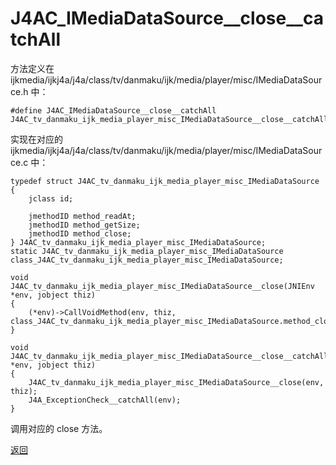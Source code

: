 # J4AC\_IMediaDataSource\_\_close\_\_catchAll

方法定义在 ijkmedia/ijkj4a/j4a/class/tv/danmaku/ijk/media/player/misc/IMediaDataSource.h 中：

```
#define J4AC_IMediaDataSource__close__catchAll J4AC_tv_danmaku_ijk_media_player_misc_IMediaDataSource__close__catchAll
```

实现在对应的 ijkmedia/ijkj4a/j4a/class/tv/danmaku/ijk/media/player/misc/IMediaDataSource.c 中：

```
typedef struct J4AC_tv_danmaku_ijk_media_player_misc_IMediaDataSource {
    jclass id;

    jmethodID method_readAt;
    jmethodID method_getSize;
    jmethodID method_close;
} J4AC_tv_danmaku_ijk_media_player_misc_IMediaDataSource;
static J4AC_tv_danmaku_ijk_media_player_misc_IMediaDataSource class_J4AC_tv_danmaku_ijk_media_player_misc_IMediaDataSource;
 
void J4AC_tv_danmaku_ijk_media_player_misc_IMediaDataSource__close(JNIEnv *env, jobject thiz)
{
    (*env)->CallVoidMethod(env, thiz, class_J4AC_tv_danmaku_ijk_media_player_misc_IMediaDataSource.method_close);
}

void J4AC_tv_danmaku_ijk_media_player_misc_IMediaDataSource__close__catchAll(JNIEnv *env, jobject thiz)
{
    J4AC_tv_danmaku_ijk_media_player_misc_IMediaDataSource__close(env, thiz);
    J4A_ExceptionCheck__catchAll(env);
}
```

调用对应的 close 方法。

[返回](jni_set_media_data_source.md)